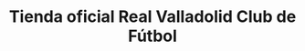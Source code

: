 ---
title: "Tienda oficial Real Valladolid Club de Fútbol"
url: /valladolid/tienda-oficial-real-valladolid-club-de-futbol/
shop: deportes
---